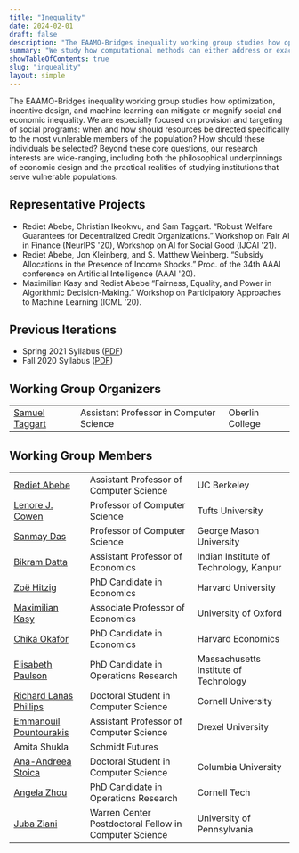 ```yaml
---
title: "Inequality"
date: 2024-02-01
draft: false
description: "The EAAMO-Bridges inequality working group studies how optimization, incentive design, and machine learning can mitigate or magnify social and economic inequality."
summary: "We study how computational methods can either address or exacerbate inequality, both globally and for vulnerable populations in the United States."
showTableOfContents: true
slug: "inqueality"
layout: simple
---
```


The EAAMO-Bridges inequality working group studies how optimization, incentive design, and machine learning can mitigate or magnify social and economic inequality. We are especially focused on provision and targeting of social programs: when and how should resources be directed specifically to the most vunlerable members of the population? How should these individuals be selected? Beyond these core questions, our research interests are wide-ranging, including both the philosophical underpinnings of economic design and the practical realities of studying institutions that serve vulnerable populations.

## Representative Projects
 
- Rediet Abebe, Christian Ikeokwu, and Sam Taggart. “Robust Welfare Guarantees for Decentralized Credit Organizations.” Workshop on Fair AI in Finance (NeurIPS '20), Workshop on AI for Social Good (IJCAI '21).
- Rediet Abebe, Jon Kleinberg, and S. Matthew Weinberg. “Subsidy Allocations in the Presence of Income Shocks.” Proc. of the 34th AAAI conference on Artificial Intelligence (AAAI '20).
- Maximilian Kasy and Rediet Abebe “Fairness, Equality, and Power in Algorithmic Decision-Making.” Workshop on Participatory Approaches to Machine Learning (ICML '20).

## Previous Iterations

- Spring 2021 Syllabus ([PDF](springsyllabus2021.pdf))
- Fall 2020 Syllabus ([PDF](inequalitysyllabus.pdf))

## Working Group Organizers

|                |                                         |                          |
|----------------|-----------------------------------------|--------------------------|
| [Samuel Taggart](http://www.samueltaggart.com/) | Assistant Professor in Computer Science | Oberlin College          |

## Working Group Members

|                        |                                                       |                                        |
|------------------------|-------------------------------------------------------|----------------------------------------|
| [Rediet Abebe](https://www.cs.cornell.edu/~red/)           | Assistant Professor of Computer Science               | UC Berkeley                           |
| [Lenore J. Cowen](http://www.cs.tufts.edu/~cowen/)        | Professor of Computer Science                         | Tufts University                       |
| [Sanmay Das](https://www.cse.wustl.edu/~sanmay/)             | Professor of Computer Science                         | George Mason University                |
| [Bikram Datta](https://sites.google.com/site/bikramdatta14/)           | Assistant Professor of Economics                      | Indian Institute of Technology, Kanpur |
| [Zoë Hitzig](http://www.zoehitzig.com/)             | PhD Candidate in Economics                            | Harvard University                     |
| [Maximilian Kasy](https://maxkasy.github.io/home/)        | Associate Professor of Economics                      | University of Oxford                   |
| [Chika Okafor](https://scholar.harvard.edu/okafor/home)           | PhD Candidate in Economics                            | Harvard Economics                      |
| [Elisabeth Paulson](http://www.mit.edu/~epaulson/)      | PhD Candidate in Operations Research                  | Massachusetts Institute of Technology  |
| [Richard Lanas Phillips](https://www.cs.cornell.edu/~richard/) | Doctoral Student in Computer Science                  | Cornell University                     |
| [Emmanouil Pountourakis](https://www.cs.drexel.edu/~ep556/) | Assistant Professor of Computer Science               | Drexel University                      |
| Amita Shukla           | Schmidt Futures                                       |
| [Ana-Andreea Stoica](http://www.columbia.edu/~as5001/)     | Doctoral Student in Computer Science                  | Columbia University                    |
| [Angela Zhou](https://people.orie.cornell.edu/az434/)            | PhD Candidate in Operations Research                  | Cornell Tech                           |
| [Juba Ziani](https://www.seas.upenn.edu/~jziani/)             | Warren Center Postdoctoral Fellow in Computer Science | University of Pennsylvania             |
